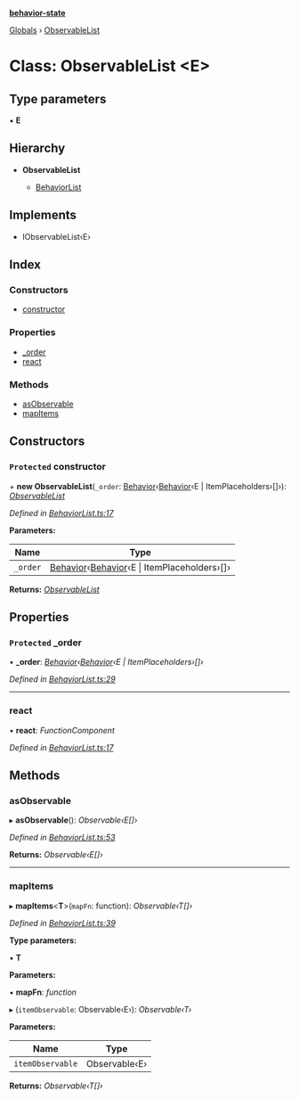 **[behavior-state](../README.md)**

[Globals](../globals.md) › [ObservableList](observablelist.md)

# Class: ObservableList <**E**>

## Type parameters

▪ **E**

## Hierarchy

* **ObservableList**

  * [BehaviorList](behaviorlist.md)

## Implements

* IObservableList‹E›

## Index

### Constructors

* [constructor](observablelist.md#protected-constructor)

### Properties

* [_order](observablelist.md#protected-_order)
* [react](observablelist.md#react)

### Methods

* [asObservable](observablelist.md#asobservable)
* [mapItems](observablelist.md#mapitems)

## Constructors

### `Protected` constructor

\+ **new ObservableList**(`_order`: [Behavior](behavior.md)‹[Behavior](behavior.md)‹E | ItemPlaceholders›[]›): *[ObservableList](observablelist.md)*

*Defined in [BehaviorList.ts:17](https://github.com/colelawrence/behavior-state/blob/67b1b06/src/BehaviorList.ts#L17)*

**Parameters:**

Name | Type |
------ | ------ |
`_order` | [Behavior](behavior.md)‹[Behavior](behavior.md)‹E \| ItemPlaceholders›[]› |

**Returns:** *[ObservableList](observablelist.md)*

## Properties

### `Protected` _order

• **_order**: *[Behavior](behavior.md)‹[Behavior](behavior.md)‹E | ItemPlaceholders›[]›*

*Defined in [BehaviorList.ts:29](https://github.com/colelawrence/behavior-state/blob/67b1b06/src/BehaviorList.ts#L29)*

___

###  react

• **react**: *FunctionComponent*

*Defined in [BehaviorList.ts:17](https://github.com/colelawrence/behavior-state/blob/67b1b06/src/BehaviorList.ts#L17)*

## Methods

###  asObservable

▸ **asObservable**(): *Observable‹E[]›*

*Defined in [BehaviorList.ts:53](https://github.com/colelawrence/behavior-state/blob/67b1b06/src/BehaviorList.ts#L53)*

**Returns:** *Observable‹E[]›*

___

###  mapItems

▸ **mapItems**<**T**>(`mapFn`: function): *Observable‹T[]›*

*Defined in [BehaviorList.ts:39](https://github.com/colelawrence/behavior-state/blob/67b1b06/src/BehaviorList.ts#L39)*

**Type parameters:**

▪ **T**

**Parameters:**

▪ **mapFn**: *function*

▸ (`itemObservable`: Observable‹E›): *Observable‹T›*

**Parameters:**

Name | Type |
------ | ------ |
`itemObservable` | Observable‹E› |

**Returns:** *Observable‹T[]›*
